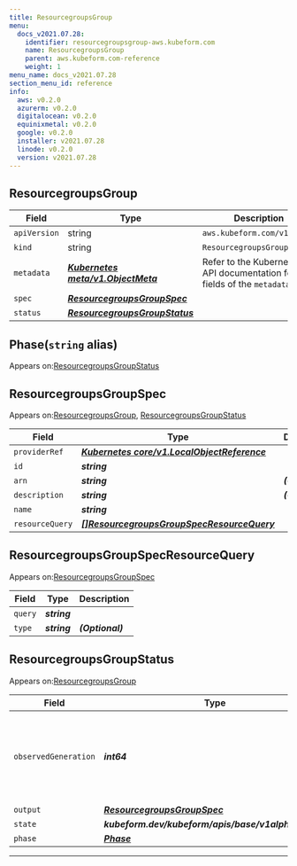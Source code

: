 ```yaml
---
title: ResourcegroupsGroup
menu:
  docs_v2021.07.28:
    identifier: resourcegroupsgroup-aws.kubeform.com
    name: ResourcegroupsGroup
    parent: aws.kubeform.com-reference
    weight: 1
menu_name: docs_v2021.07.28
section_menu_id: reference
info:
  aws: v0.2.0
  azurerm: v0.2.0
  digitalocean: v0.2.0
  equinixmetal: v0.2.0
  google: v0.2.0
  installer: v2021.07.28
  linode: v0.2.0
  version: v2021.07.28
---
```


## ResourcegroupsGroup
| Field | Type | Description |
| ------ | ----- | ----------- |
| `apiVersion` | string | `aws.kubeform.com/v1alpha1` |
|    `kind` | string | `ResourcegroupsGroup` |
| `metadata` | ***[Kubernetes meta/v1.ObjectMeta](https://v1-18.docs.kubernetes.io/docs/reference/generated/kubernetes-api/v1.18/#objectmeta-v1-meta)***|Refer to the Kubernetes API documentation for the fields of the `metadata` field.|
| `spec` | ***[ResourcegroupsGroupSpec](#resourcegroupsgroupspec)***||
| `status` | ***[ResourcegroupsGroupStatus](#resourcegroupsgroupstatus)***||
## Phase(`string` alias)

Appears on:[ResourcegroupsGroupStatus](#resourcegroupsgroupstatus)

## ResourcegroupsGroupSpec

Appears on:[ResourcegroupsGroup](#resourcegroupsgroup), [ResourcegroupsGroupStatus](#resourcegroupsgroupstatus)

| Field | Type | Description |
| ------ | ----- | ----------- |
| `providerRef` | ***[Kubernetes core/v1.LocalObjectReference](https://v1-18.docs.kubernetes.io/docs/reference/generated/kubernetes-api/v1.18/#localobjectreference-v1-core)***||
| `id` | ***string***||
| `arn` | ***string***| ***(Optional)*** |
| `description` | ***string***| ***(Optional)*** |
| `name` | ***string***||
| `resourceQuery` | ***[[]ResourcegroupsGroupSpecResourceQuery](#resourcegroupsgroupspecresourcequery)***||
## ResourcegroupsGroupSpecResourceQuery

Appears on:[ResourcegroupsGroupSpec](#resourcegroupsgroupspec)

| Field | Type | Description |
| ------ | ----- | ----------- |
| `query` | ***string***||
| `type` | ***string***| ***(Optional)*** |
## ResourcegroupsGroupStatus

Appears on:[ResourcegroupsGroup](#resourcegroupsgroup)

| Field | Type | Description |
| ------ | ----- | ----------- |
| `observedGeneration` | ***int64***| ***(Optional)*** Resource generation, which is updated on mutation by the API Server.|
| `output` | ***[ResourcegroupsGroupSpec](#resourcegroupsgroupspec)***| ***(Optional)*** |
| `state` | ***kubeform.dev/kubeform/apis/base/v1alpha1.State***| ***(Optional)*** |
| `phase` | ***[Phase](#phase)***| ***(Optional)*** |
---
